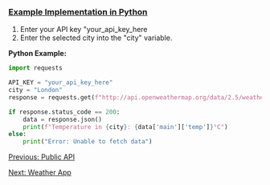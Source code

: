 ### [Example Implementation in Python](05_Python_Code.md)
1. Enter your API key "your_api_key_here
2. Enter the selected city into the "city" variable.


**Python Example:**  
```python
import requests

API_KEY = "your_api_key_here"
city = "London"
response = requests.get(f"http://api.openweathermap.org/data/2.5/weather?q={city}&appid={API_KEY}&units=metric")

if response.status_code == 200:
    data = response.json()
    print(f"Temperature in {city}: {data['main']['temp']}°C")
else:
    print("Error: Unable to fetch data")
```

[Previous: Public API](04_Public_API.md)

[Next: Weather App](06_WeatherApp.md)
